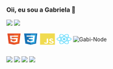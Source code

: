 ### Oii, eu sou a Gabriela  🐨

<div>
  <picture>
<source
  srcset="https://github-readme-stats.vercel.app/api?username=gabimazetto&show_icons=true&theme=dracula"
  media="(prefers-color-scheme: dark)"
/>
<source
  srcset="https://github-readme-stats.vercel.app/api?username=gabimazetto&show_icons=true"
  media="(prefers-color-scheme: light), (prefers-color-scheme: no-preference)"
/>
<img src="https://github-readme-stats.vercel.app/api?username=gabimazetto&show_icons=true" />
</picture>
 <picture>
<source
  srcset="https://github-readme-stats.vercel.app/api/top-langs/?username=gabimazetto&layout=donut&theme=dracula"
  media="(prefers-color-scheme: dark)"
/>
<source
  srcset="https://github-readme-stats.vercel.app/api/top-langs/?username=gabimazetto&layout=donut&theme=dracula"
  media="(prefers-color-scheme: dark), (prefers-color-scheme: dark)"
/>
<img src="https://github-readme-stats.vercel.app/api?username=gabimazetto&show_icons=true&theme=dracula" />
</picture>
</div>
<div style="display: inline_block"><br>
  <img align="center" alt="Gabi-HTML" height="30" width="40" src="https://raw.githubusercontent.com/devicons/devicon/master/icons/html5/html5-original.svg">
  <img align="center" alt="Gabi-CSS" height="30" width="40" src="https://raw.githubusercontent.com/devicons/devicon/master/icons/css3/css3-original.svg">
  <img align="center" alt="Gabi-Js" height="30" width="40" src="https://raw.githubusercontent.com/devicons/devicon/master/icons/javascript/javascript-plain.svg">
  <img align="center" alt="Gabi-React" height="30" width="40" src="https://raw.githubusercontent.com/devicons/devicon/master/icons/react/react-original.svg">
  <img align="center" alt="Gabi-Node" height="30" width="40" src="https://cdn.jsdelivr.net/gh/devicons/devicon/icons/nodejs/nodejs-original.svg"> 
</div>

##

<div> 
  <a href="https://instagram.com/gabmazetto" target="_blank"><img src="https://img.shields.io/badge/-Instagram-%23E4405F?style=for-the-badge&logo=instagram&logoColor=white" target="_blank"></a>
  <a href = "mailto:gmazettog@gmail.com"><img src="https://img.shields.io/badge/-Gmail-%23333?style=for-the-badge&logo=gmail&logoColor=white" target="_blank"></a>
  <a href="https://www.linkedin.com/in/gabriela-mazetto-gusm%C3%A3o-5b21a0266/" target="_blank"><img src="https://img.shields.io/badge/-LinkedIn-%230077B5?style=for-the-badge&logo=linkedin&logoColor=white" target="_blank"></a> 
  <a href="https://twitter.com/devsergabi" target="_blank"><img src="https://img.shields.io/badge/Twitter-1DA1F2?style=for-the-badge&logo=twitter&logoColor=white" target="_blank"></a> 
  
</div>

